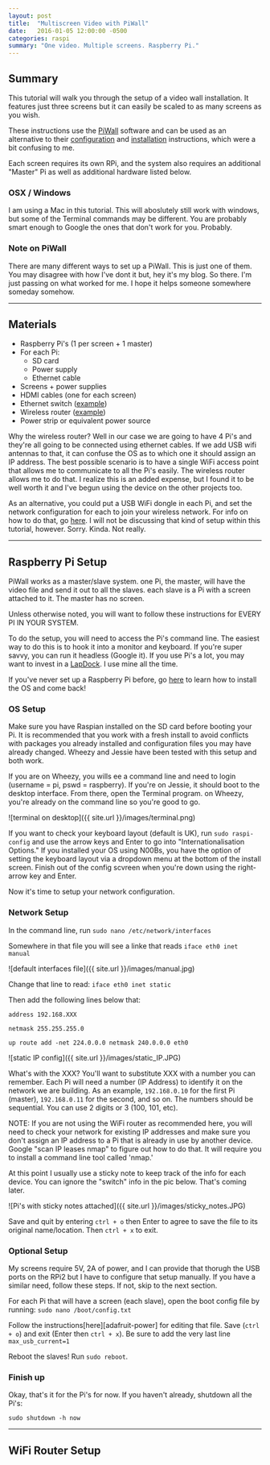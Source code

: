 ```yaml
---
layout: post
title:  "Multiscreen Video with PiWall"
date:   2016-01-05 12:00:00 -0500
categories: raspi
summary: "One video. Multiple screens. Raspberry Pi."
---
```

## Summary
This tutorial will walk you through the setup of a video wall installation. It features just three screens but it can easily be scaled to as many screens as you wish. 

These instructions use the [PiWall][piwall-home] software and can be used as an alternative to their [configuration][piwall-config] and [installation][piwall-install] instructions, which were a bit confusing to me.

Each screen requires its own RPi, and the system also requires an additional "Master" Pi as well as additional hardware listed below.

### OSX / Windows
I am using a Mac in this tutorial. This will aboslutely still work with windows, but some of the Terminal commands may be different. You are probably smart enough to Google the ones that don't work for you. Probably.

### Note on PiWall
There are many different ways to set up a PiWall. This is just one of them. You may disagree with how I've dont it but, hey it's my blog. So there. I'm just passing on what worked for me. I hope it helps someone somewhere someday somehow.

***

## Materials
* Raspberry Pi's (1 per screen + 1 master)
* For each Pi:
  * SD card
  * Power supply
  * Ethernet cable
* Screens + power supplies
* HDMI cables (one for each screen)
* Ethernet switch ([example][switch])
* Wireless router ([example][router])
* Power strip or equivalent power source

Why the wireless router? Well in our case we are going to have 4 Pi's and they're all going to be connected using ethernet cables. If we add USB wifi antennas to that, it can confuse the OS as to which one it should assign an IP address. The best possible scenario is to have a single WiFi access point that allows me to communicate to all the Pi's easily. The wireless router allows me to do that. I realize this is an added expense, but I found it to be well worth it and I've begun using the device on the other projects too. 

As an alternative, you could put a USB WiFi dongle in each Pi, and set the network configuration for each to join your wireless network. For info on how to do that, go [here][pi-wifi]. I will not be discussing that kind of setup within this tutorial, however. Sorry. Kinda. Not really.

***

## Raspberry Pi Setup
PiWall works as a master/slave system. one Pi, the master, will have the video file and send it out to all the slaves. each slave is a Pi with a screen attached to it. The master has no screen.

Unless otherwise noted, you will want to follow these instructions for EVERY PI IN YOUR SYSTEM.

To do the setup, you will need to access the Pi's command line. The easiest way to do this is to hook it into a monitor and keyboard. If you're super savvy, you can run it headless (Google it). If you use Pi's a lot, you may want to invest in a [LapDock][lapdock]. I use mine all the time.

If you've never set up a Raspberry Pi before, go [here][raspi-setup] to learn how to install the OS and come back!

### OS Setup
Make sure you have Raspian installed on the SD card before booting your Pi. It is recommended that you work with a fresh install to avoid conflicts with packages you already installed and configuration files you may have already changed. Wheezy and Jessie have been tested with this setup and both work. 

If you are on Wheezy, you wills ee a command line and need to login (username = pi, pswd = raspberry). If you're on Jessie, it should boot to the desktop interface. From there, open the Terminal program. on Wheezy, you're already on the command line so you're good to go.

![terminal on desktop]({{ site.url }}/images/terminal.png) 

If you want to check your keyboard layout (default is UK), run `sudo raspi-config` and use the arrow keys and Enter to go into "Internationalisation Options." If you installed your OS using N00Bs, you have the option of setting the keyboard layout via a dropdown menu at the bottom of the install screen. Finish out of the config scvreen when you're down using the right-arrow key and Enter. 

Now it's time to setup your network configuration.

### Network Setup
In the command line, run
`sudo nano /etc/network/interfaces`

Somewhere in that file you will see a linke that reads `iface eth0 inet manual`

![default interfaces file]({{ site.url }}/images/manual.jpg)

Change that line to read: `iface eth0 inet static`

Then add the following lines below that:

`address 192.168.XXX`

`netmask 255.255.255.0`

`up route add -net 224.0.0.0 netmask 240.0.0.0 eth0`

![static IP config]({{ site.url }}/images/static_IP.JPG)

What's with the XXX? You'll want to substitute XXX with a number you can remember. Each Pi will need a number (IP Address) to identify it on the network we are building. As an example, `192.168.0.10` for the first Pi (master), `192.168.0.11` for the second, and so on. The numbers should be sequential. You can use 2 digits or 3 (100, 101, etc). 

NOTE: If you are not using the WiFi router as recommended here, you will need to check your network for existing IP addresses and make sure you don't assign an IP address to a Pi that is already in use by another device. Google "scan IP leases nmap" to figure out how to do that. It will require you to install a command line tool called 'nmap.'

At this point I usually use a sticky note to keep track of the info for each device. You can ignore the "switch" info in the pic below. That's coming later.

![Pi's with sticky notes attached]({{ site.url }}/images/sticky_notes.JPG)

Save and quit by entering `ctrl + o` then Enter to agree to save the file to its original name/location. Then `ctrl + x` to exit. 

### Optional Setup
My screens require 5V, 2A of power, and I can provide that thorugh the USB ports on the RPi2 but I have to configure that setup manually. If you have a similar need, follow these steps. If not, skip to the next section.

For each Pi that will have a screen (each slave), open the boot config file by running:
`sudo nano /boot/config.txt`

Follow the instructions[here][adafruit-power] for editing that file. Save (`ctrl + o`) and exit (Enter then `ctrl + x`). Be sure to add the very last line `max_usb_current=1`

Reboot the slaves! Run `sudo reboot`.

### Finish up
Okay, that's it for the Pi's for now. If you haven't already, shutdown all the Pi's: 

`sudo shutdown -h now`

***

## WiFi Router Setup




[piwall-home]: http://www.piwall.co.uk/
[piwall-config]: http://www.piwall.co.uk/information/configuration-file
[piwall-install]: http://www.piwall.co.uk/information/installatio
[switch]: http://www.amazon.com/gp/product/B000FNFSPY?psc=1&redirect=true&ref_=oh_aui_search_detailpage 
[router]: http://www.amazon.com/gp/product/B0088PPFP4?psc=1&redirect=true&ref_=oh_aui_search_detailpage
[pi-wifi]: https://www.raspberrypi.org/documentation/configuration/wireless/
[lapdock]: https://blog.adafruit.com/2012/06/21/using-a-raspberry-pi-with-a-motorola-lapdock/
[raspi-setup]: https://www.raspberrypi.org/help/noobs-setup/
